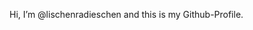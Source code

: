 Hi, I’m @lischenradieschen and this is my Github-Profile.

<!---
lischenradieschen/lischenradieschen is a ✨ special ✨ repository because its `README.md` (this file) appears on your GitHub profile.
You can click the Preview link to take a look at your changes.
--->
